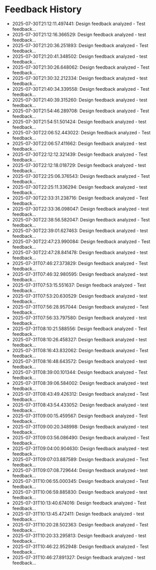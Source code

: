 # Feedback History

- 2025-07-30T21:12:11.497441: Design feedback analyzed - Test feedback...
- 2025-07-30T21:12:16.366529: Design feedback analyzed - test feedback...
- 2025-07-30T21:20:36.251893: Design feedback analyzed - Test feedback...
- 2025-07-30T21:20:41.348502: Design feedback analyzed - test feedback...
- 2025-07-30T21:30:26.648062: Design feedback analyzed - Test feedback...
- 2025-07-30T21:30:32.212334: Design feedback analyzed - test feedback...
- 2025-07-30T21:40:34.339558: Design feedback analyzed - Test feedback...
- 2025-07-30T21:40:39.315260: Design feedback analyzed - test feedback...
- 2025-07-30T21:54:46.289708: Design feedback analyzed - Test feedback...
- 2025-07-30T21:54:51.501424: Design feedback analyzed - test feedback...
- 2025-07-30T22:06:52.443022: Design feedback analyzed - Test feedback...
- 2025-07-30T22:06:57.411662: Design feedback analyzed - test feedback...
- 2025-07-30T22:12:12.321439: Design feedback analyzed - Test feedback...
- 2025-07-30T22:12:18.018729: Design feedback analyzed - test feedback...
- 2025-07-30T22:25:06.376543: Design feedback analyzed - Test feedback...
- 2025-07-30T22:25:11.336294: Design feedback analyzed - test feedback...
- 2025-07-30T22:33:31.238716: Design feedback analyzed - Test feedback...
- 2025-07-30T22:33:36.098047: Design feedback analyzed - test feedback...
- 2025-07-30T22:38:56.582047: Design feedback analyzed - Test feedback...
- 2025-07-30T22:39:01.627463: Design feedback analyzed - test feedback...
- 2025-07-30T22:47:23.990084: Design feedback analyzed - Test feedback...
- 2025-07-30T22:47:28.841478: Design feedback analyzed - test feedback...
- 2025-07-31T07:46:27.373829: Design feedback analyzed - Test feedback...
- 2025-07-31T07:46:32.980595: Design feedback analyzed - test feedback...
- 2025-07-31T07:53:15.551637: Design feedback analyzed - Test feedback...
- 2025-07-31T07:53:20.630529: Design feedback analyzed - test feedback...
- 2025-07-31T07:56:28.957044: Design feedback analyzed - Test feedback...
- 2025-07-31T07:56:33.797580: Design feedback analyzed - test feedback...
- 2025-07-31T08:10:21.588556: Design feedback analyzed - Test feedback...
- 2025-07-31T08:10:26.458327: Design feedback analyzed - test feedback...
- 2025-07-31T08:16:43.832062: Design feedback analyzed - Test feedback...
- 2025-07-31T08:16:48.643572: Design feedback analyzed - test feedback...
- 2025-07-31T08:39:00.101344: Design feedback analyzed - Test feedback...
- 2025-07-31T08:39:06.584002: Design feedback analyzed - test feedback...
- 2025-07-31T08:43:49.426312: Design feedback analyzed - Test feedback...
- 2025-07-31T08:43:54.433052: Design feedback analyzed - test feedback...
- 2025-07-31T09:00:15.459567: Design feedback analyzed - Test feedback...
- 2025-07-31T09:00:20.348998: Design feedback analyzed - test feedback...
- 2025-07-31T09:03:56.086490: Design feedback analyzed - Test feedback...
- 2025-07-31T09:04:00.904630: Design feedback analyzed - test feedback...
- 2025-07-31T09:07:03.887589: Design feedback analyzed - Test feedback...
- 2025-07-31T09:07:08.729644: Design feedback analyzed - test feedback...
- 2025-07-31T10:06:55.000345: Design feedback analyzed - Test feedback...
- 2025-07-31T10:06:59.885830: Design feedback analyzed - test feedback...
- 2025-07-31T10:13:40.674016: Design feedback analyzed - Test feedback...
- 2025-07-31T10:13:45.472411: Design feedback analyzed - test feedback...
- 2025-07-31T10:20:28.502363: Design feedback analyzed - Test feedback...
- 2025-07-31T10:20:33.295813: Design feedback analyzed - test feedback...
- 2025-07-31T10:46:22.952948: Design feedback analyzed - Test feedback...
- 2025-07-31T10:46:27.891327: Design feedback analyzed - test feedback...

